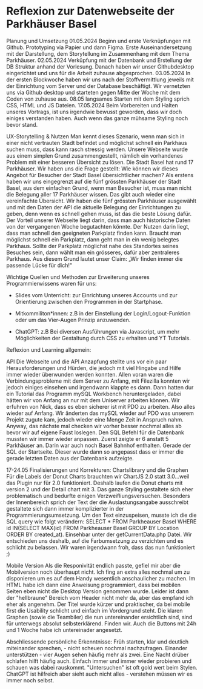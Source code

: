 # Reflexion zur Datenwebseite der Parkhäuser Basel

Planung und Umsetzung
01.05.2024 Beginn und erste Verknüpfungen mit Github. Prototyping via Papier und dann Figma. Erste Auseinandersetzung mit der Darstellung, dem Storytellung im Zusammenhang mit dem Thema Parkhäuser. 02.05.2024 Verküpfung mit der Datenbank und Erstellung der DB Struktur anhand der Vorlesung. Danach haben wir unser Githubdesktop eingerichtet und uns für die Arbeit zuhause abgesprochen. 03.05.2024 In der ersten Blockwoche haben wir uns nach der Stoffvermittlung jeweils mit der Einrichtung vom Server und der Database beschäftigt. Wir vernetzten uns via Github desktop und starteten gegen Mitte der Woche mit dem Coden von zuhause aus. 08.05 langsames Starten mit dem Styling sprich CSS, HTML und JS Dateien. 17.05.2024 Beim Vorbereiten und Halten unseres Vortrags, ist uns irgendwie bewusst geworden, dass wir doch einiges verstanden haben. Auch wenn das ganze mühsame Styling noch bevor stand.

UX-Storytelling & Nutzen 
Man kennt dieses Szenario, wenn man sich in einer nicht vertrauten Stadt befindet und möglichst schnell ein Parkhaus suchen muss, dass kann rasch stressig werden. Unsere Webseite wurde aus einem simplen Grund zusammengestellt, nämlich ein vorhandenes Problem mit einer besseren Übersicht zu lösen. Die Stadt Basel hat rund 17 Parkhäuser. Wir haben uns die Frage gestellt: Wie können wir dieses Angebot für Besucher der Stadt Basel übersichtlicher machen? Als erstens haben wir uns eingegrenzt auf die fünf grössten Parkhäuser der Stadt Basel, aus dem einfachen Grund, wenn man Besucher ist, muss man nicht die Belegung aller 17 Parkhäuser wissen. Das gibt auch wieder eine vereinfachte Übersicht. Wir haben die fünf grössten Parkhäuser ausgewählt und mit den Daten der API die aktuelle Belegung der Einrichtungen zu geben, denn wenn es schnell gehen muss, ist das die beste Lösung dafür. Der Vorteil unserer Webseite liegt darin, dass man auch historische Daten von der vergangenen Woche begutachten könnte. 
Der Nutzen darin liegt, dass man schnell den geeigneten Parkplatz finden kann. Braucht man möglichst schnell ein Parkplatz, dann geht man in ein wenig belegtes Parkhaus. Sollte der Parkplatz möglichst nahe des Standortes seines Besuches sein, dann wählt man ein grösseres, dafür aber zentraleres Parkhaus. Aus diesem Grund lautet unser Claim: „Wir finden immer die passende Lücke für dich!“ 

Wichtige Quellen und Methoden zur Erweiterung unseres Programmierwissens waren für uns:

- Slides vom Unterricht: zur Einrichtung unseres Accounts und zur Orientierung zwischen den Programmen in der Startphase.

- Mitkommiliton*innen: z.B in der Einstellung der Login/Logout-Funktion oder um das Vier-Augen Prinzip anzuwenden.

- ChatGPT: z.B Bei diversen Ausführungen via Javascript, um mehr Möglichkeiten der Gestaltung durch CSS zu erhalten und YT Tutorials.

Reflexion und Learning allgemein:

API
Die Webseite und die API Anzapfung stellte uns vor ein paar Herausforderungen und Hürden, die jedoch mit viel Hingabe und Hilfe immer wieder überwunden werden konnten. Allen voran waren die Verbindungsprobleme mit dem Server zu Anfang, mit Filezilla konnten wir jedoch einiges einsehen und irgendwann klappte es dann. Dann hatten dur ein Tutorial das Programm mySQL Workbench heruntergeladen, dabei hätten wir von Anfang an nur mit dem Uniserver arbeiten können. Wir erfuhren von Nick, dass es eben sicherer ist mit PDO zu arbeiten. Also alles wieder auf Anfang. Wir änderten das mySQL wieder auf PDO was unserem Projekt zugute kam, jedoch wieder eine Menge Zeit in Anspruch nahm. Anyway, das nächste mal checken wir vorher besser nochmal alles ab bevor wir auf eigene Faust loslegen. Den SQL Befehl für die Datenbank mussten wir immer wieder anpassen. Zuerst zeigte er 6 anstatt 5 Parkhäuser an. Darin war auch noch Basel Bahnhof enthalten. Gerade der SQL der Startseite. Dieser wurde dann so angepasst dass er immer die gerade letzten Daten aus der Datenbank aufzeigte.

17-24.05 Finalisierungen und Korrekturen:
Chartslibrary und die Graphen
Für die Labels der Donut Charts brauchten wir ChartJS 2.0 statt 3.0...weil das Plugin nur für 2.0 funktioniert. Deshalb laufen die Donut charts mit version 2 und der Detail chart mit 3. Das ganze Styling gestaltete sich eher problematisch und bedurfte einigen Verzweifliungsversuchen. Besonders der Innenbereich sprich der Text der die Auslastungsangabe ausschreibt gestaltete sich dann immer komplizierter in der Programmierungsumsetzung. Um den Text einzuspeisen, musste ich die  die SQL query wie folgt verändern: SELECT *  FROM Parkheauser Basel WHERE id IN(SELECT MAX(id) FROM Parkheauser Basel GROUP BY Location ORDER BY created_at). Einsehbar unter der getCurrentData.php Datei. Wir entschieden uns deshalb, auf die Farbumsetzung zu verzichten und es schlicht zu belassen. Wir waren irgendwann froh, dass das nun funktioniert ;)

Mobile Version
Als die Responivität endlich passte, gefiel mir aber die Mobilversion noch überhaupt nicht. Ich fing an extra alles nochmal um zu disponieren um es auf dem Handy wesentlich anschaulicher zu machen. Im HTML habe ich dann eine Anweisung programmiert, dass bei mobilen Seiten eben nicht die Desktop Version genommen wurde. Leider ist dann der "hellbraune" Bereich vom Header nicht mehr da, aber das empfand ich eher als angenehm. Der Titel wurde kürzer und praktischer, da bei mobile first die Usability schlicht und einfach im Vordergrund steht. Die klaren Graphen (sowie die Teambiler) die nun untereinander ersichtlich sind, sind für unterwegs absolut selbsterklärend. Finden wir. Auch die Buttons mit 24h und 1 Woche habe ich untereinader angesetzt. 

Abschliessende persönliche Erkenntnisse: 
Früh starten, klar und deutlich miteinander sprechen, - nicht scheuen nochmal nachzufragen. 
Einander unterstützen - vier Augen sehen häufig mehr als zwei. 
Eine Nacht drüber schlafen hilft häufig auch. Einfach immer und immer wieder probieren und schauen was dabei rauskommt. 
"Untersuchen" ist oft gold wert beim Stylen. 
ChatGPT ist hilfreich aber sieht auch nicht alles - verstehen müssen wir es immer noch selbst.